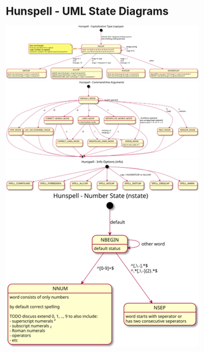 # Hunspell - UML State Diagrams
[![](capitalization-type-state-diagram.svg)](capitalization-type-state-diagram.svg)
[![](command-line-arguments-state-diagram.svg)](command-line-arguments-state-diagram.svg)
[![](info-options-state-diagram.svg)](info-options-state-diagram.svg)
[![](number-state-state-diagram.svg)](number-state-state-diagram.svg)
